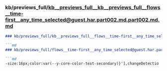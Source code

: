 ### kb/previews_full/kb__previews_full__kb__previews_full__flows__time-first__any_time_selected@guest.har.part002.md.part002.md.md

```md
### kb/previews_full/kb__previews_full__flows__time-first__any_time_selected@guest.har.part002.md.part002.md

```md
### kb/previews_full/flows__time-first__any_time_selected@guest.har.part002.md (part 002)

```md
-size:16px;color:var(--y-core-color-text-secondary)}'],changeDetectio
```

```

```

```
